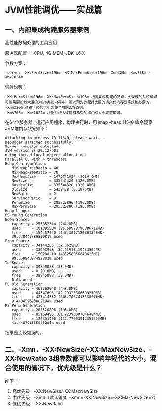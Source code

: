 # JVM性能调优——实战篇

## 一、内部集成构建服务器案例

高性能数据处理的工具应用

服务器配置：1 CPU, 4G MEM, JDK 1.6.X

参数方案：

```
-server -XX:PermSize=196m -XX:MaxPermSize=196m -Xmn320m -Xms768m -Xmx1024m
```

调优说明：

```
-XX:PermSize=196m -XX:MaxPermSize=196m 根据集成构建的特点，大规模的系统编译可能需要加载大量的Java类到内存中，所以预先分配好大量的持久代内存是高效和必要的。
-Xmn320m 遵循年轻代大小为整个堆的3/8原则。
-Xms768m -Xmx1024m 根据系统大致能够承受的堆内存大小设置即可。
```

在64位服务器上运行应用程序，构建执行时，用 jmap -heap 11540 命令观察JVM堆内存状况如下：

```
Attaching to process ID 11540, please wait...
Debugger attached successfully.
Server compiler detected.
JVM version is 20.12-b01
using thread-local object allocation.
Parallel GC with 4 thread(s)
Heap Configuration:
   MinHeapFreeRatio = 40
   MaxHeapFreeRatio = 70
   MaxHeapSize      = 1073741824 (1024.0MB)
   NewSize          = 335544320 (320.0MB)
   MaxNewSize       = 335544320 (320.0MB)
   OldSize          = 5439488 (5.1875MB)
   NewRatio         = 2
   SurvivorRatio    = 8
   PermSize         = 205520896 (196.0MB)
   MaxPermSize      = 205520896 (196.0MB)
Heap Usage:
PS Young Generation
Eden Space:
   capacity = 255852544 (244.0MB)
   used     = 101395504 (96.69828796386719MB)
   free     = 154457040 (147.3017120361328MB)
   39.63044588683081% used
From Space:
   capacity = 34144256 (32.5625MB)
   used     = 33993968 (32.41917419433594MB)
   free     = 150288 (0.1433258056640625MB)
   99.55984397492803% used
To Space:
   capacity = 39845888 (38.0MB)
   used     = 0 (0.0MB)
   free     = 39845888 (38.0MB)
   0.0% used
PS Old Generation
   capacity = 469762048 (448.0MB)
   used     = 44347696 (42.29325866699219MB)
   free     = 425414352 (405.7067413330078MB)
   9.440459523882184% used
PS Perm Generation
   capacity = 205520896 (196.0MB)
   used     = 85169496 (81.22396087646484MB)
   free     = 120351400 (114.77603912353516MB)
   41.440796365543285% used
```

结果是比较健康的。

## 二、-Xmn，-XX:NewSize/-XX:MaxNewSize，-XX:NewRatio 3组参数都可以影响年轻代的大小，混合使用的情况下，优先级是什么？

如下：

1. 高优先级：-XX:NewSize/-XX:MaxNewSize 
2. 中优先级：-Xmn（默认等效  -Xmn=-XX:NewSize=-XX:MaxNewSize=?） 
3. 低优先级：-XX:NewRatio 







